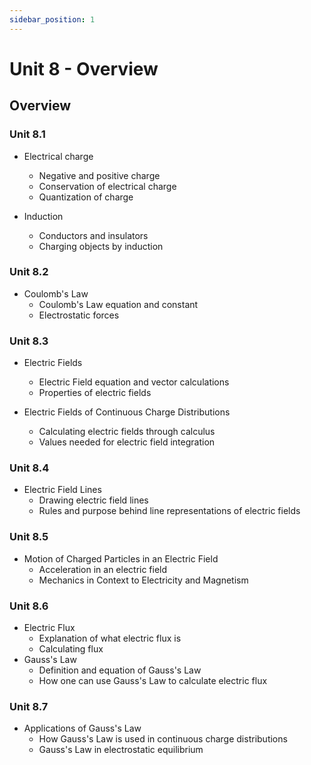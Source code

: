 ```yaml
---
sidebar_position: 1
---
```


# Unit 8 - Overview

## Overview

### Unit 8.1

* Electrical charge
  * Negative and positive charge
  * Conservation of electrical charge
  * Quantization of charge

* Induction
  * Conductors and insulators
  * Charging objects by induction

### Unit 8.2

* Coulomb's Law
  * Coulomb's Law equation and constant
  * Electrostatic forces

### Unit 8.3

* Electric Fields
  * Electric Field equation and vector calculations
  * Properties of electric fields

* Electric Fields of Continuous Charge Distributions
  * Calculating electric fields through calculus
  * Values needed for electric field integration

### Unit 8.4

* Electric Field Lines
  * Drawing electric field lines
  * Rules and purpose behind line representations of electric fields

### Unit 8.5

* Motion of Charged Particles in an Electric Field
  * Acceleration in an electric field
  * Mechanics in Context to Electricity and Magnetism

### Unit 8.6

* Electric Flux
  * Explanation of what electric flux is
  * Calculating flux
* Gauss's Law
  * Definition and equation of Gauss's Law
  * How one can use Gauss's Law to calculate electric flux

### Unit 8.7

* Applications of Gauss's Law
  * How Gauss's Law is used in continuous charge distributions
  * Gauss's Law in electrostatic equilibrium
